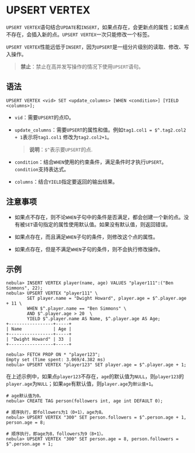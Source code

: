 # UPSERT VERTEX

`UPSERT VERTEX`语句结合`UPDATE`和`INSERT`，如果点存在，会更新点的属性；如果点不存在，会插入新的点。`UPSERT VERTEX`一次只能修改一个标签。

`UPSERT VERTEX`性能远低于`INSERT`，因为`UPSERT`是一组分片级别的读取、修改、写入操作。

>**禁止**：禁止在高并发写操作的情况下使用`UPSERT`语句。

## 语法

```ngql
UPSERT VERTEX <vid> SET <update_columns> [WHEN <condition>] [YIELD <columns>];
```

- `vid`：需要`UPSERT`的点ID。

- `update_columns`：需要`UPSERT`的属性和值。例如`tag1.col1 = $^.tag2.col2 + 1`表示将`tag1.col1` 修改为`tag2.col2+1`。

    >**说明**：`$^`表示要`UPSERT`的点.

- `condition`：结合`WHEN`使用的约束条件，满足条件时才执行`UPSERT`。`condition`支持表达式。

- `columns`：结合`YIELD`指定要返回的输出结果。

## 注意事项

- 如果点不存在，则不论`WHEN`子句中的条件是否满足，都会创建一个新的点。没有被`SET`语句指定的属性使用默认值。如果没有默认值，则返回错误。

- 如果点存在，而且满足`WHEN`子句的条件，则修改这个点的属性。

- 如果点存在，但是不满足`WHEN`子句的条件，则不会执行修改操作。

## 示例

```ngql
nebula> INSERT VERTEX player(name, age) VALUES "player111":("Ben Simmons", 22);
nebula> UPSERT VERTEX "player111" \
        SET player.name = "Dwight Howard", player.age = $^.player.age + 11 \
        WHEN $^.player.name == "Ben Simmons" \
        AND $^.player.age > 20  \
        YIELD $^.player.name AS Name, $^.player.age AS Age;
+-----------------+-----+
| Name            | Age |
+-----------------+-----+
| "Dwight Howard" | 33  |
+-----------------+-----+
```

```ngql
nebula> FETCH PROP ON * "player123";
Empty set (Time spent: 3.069/4.382 ms)
nebula> UPSERT VERTEX "player123" SET player.age = $^.player.age + 1;
```

在上述示例中，如果点`player123`不存在，`age`的默认值为`NULL`，则`player123`的`player.age`为`NULL`；如果`age`有默认值，则`player.age`为`默认值+1`。


```ngql
# age默认值为0。
nebula> CREATE TAG person(followers int, age int DEFAULT 0); 

# 顺序执行，即followers为1（0+1），age为8。
nebula> UPSERT VERTEX "300" SET person.followers = $^.person.age + 1,  person.age = 8; 

# 顺序执行，即age为8，followers为9（8+1）。
nebula> UPSERT VERTEX "300" SET person.age = 8, person.followers = $^.person.age + 1; 
```